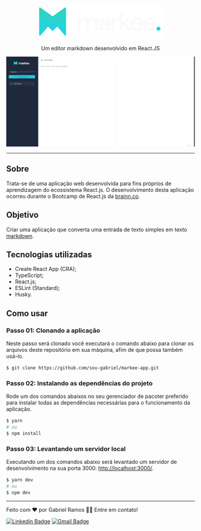 <div align='center'>
  <img src='src\resources\assets\images\logo.svg'>
  <p>Um editor markdown desenvolvido em React.JS</p>
</div>

![GIF demonstrativo](.github\demo-markee.gif)

---

## Sobre
Trata-se de uma aplicação web desenvolvida para fins próprios de aprendizagem do ecossistema React.js. O desenvolvimento desta aplicação ocorreu durante o Bootcamp de React.js da [brainn.co](https://brainn.co/).

## Objetivo
Criar uma aplicação que converta uma entrada de texto simples em texto [markdown](https://docs.pipz.com/central-de-ajuda/learning-center/guia-basico-de-markdown#open).

## Tecnologias utilizadas
- Create React App (CRA);
- TypeScript;
- React.js;
- ESLint (Standard);
- Husky.

## Como usar
### Passo 01: Clonando a aplicação
Neste passo será clonado você executará o comando abaixo para clonar os arquivos deste repositório em sua máquina, afim de que possa também usá-lo.

```bash
$ git clone https://github.com/sou-gabriel/markee-app.git
```


### Passo 02: Instalando as dependências do projeto
Rode um dos comandos abaixos no seu gerenciador de pacoter preferido para instalar todas as dependências necessárias para o funcionamento da aplicação.


```bash
$ yarn
# ou
$ npm install
```

### Passo 03: Levantando um servidor local</h3>
Executando um dos comandos abaixo será levantado um servidor de desenvolvimento na sua porta 3000: <a href="http://localhost:3000/" target="_blank">http://localhost:3000/</a>.


```bash
$ yarn dev
# ou
$ npm dev
```

---

Feito com ❤️ por Gabriel Ramos 👋🏽 Entre em contato!

[![Linkedin Badge](https://img.shields.io/badge/-sou--gabriel-blue?style=flat-square&logo=Linkedin&logoColor=white&link=https://www.linkedin.com/in/sou-gabriel/)](https://www.linkedin.com/in/sou-gabriel/) 
[![Gmail Badge](https://img.shields.io/badge/-dev.gabrielramos@gmail.com-c14438?style=flat-square&logo=Gmail&logoColor=white&link=mailto:dev.gabrielramos@gmail.com)](mailto:dev.gabrielramos@gmail.com)

